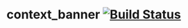 # context_banner [![Build Status](https://api.travis-ci.org/carstenwindler/context_banner.svg?branch=master)](https://travis-ci.org/carstenwindler/cwenvbanner)
